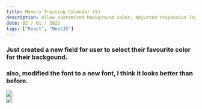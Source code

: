 ```yaml
---
title: Memory Training Calendar (9)
description: allow customized background color, adjusted responsive layout
date: 02 / 01 / 2022
tags: ["React", "NextJS"]
---
```


<h3>Just created a new field for user to select their favourite color for their backgound.</h3>
<h3>also, modified the font to a new font, I think it looks better than before.</h3>

<Image layout='fill' src='/image/Blog/20220102-0100/20220102-0001.jpg'></Image><br/>
<Image layout='fill' src='/image/Blog/20220102-0100/20220102-0002.jpg'></Image><br/>

